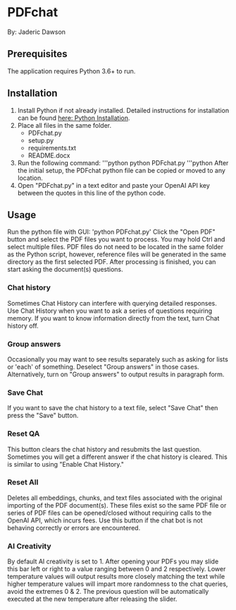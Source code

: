 # PDFchat
By: Jaderic Dawson

## Prerequisites
The application requires Python 3.6+ to run.

## Installation
1. Install Python if not already installed. Detailed instructions for installation can be found [here: Python Installation](https://python.org/installation).
2. Place all files in the same folder.
    - PDFchat.py
    - setup.py
    - requirements.txt
    - README.docx
3. Run the following command:
'''python
python PDFchat.py
'''python
After the initial setup, the PDFchat python file can be copied or moved to any location.
5. Open "PDFchat.py" in a text editor and paste your OpenAI API key between the quotes in this line of the python code.

## Usage
Run the python file with GUI:
'python PDFchat.py'
Click the "Open PDF" button and select the PDF files you want to process. You may hold Ctrl and select multiple files. PDF files do not need to be located in the same folder as the Python script, however, reference files will be generated in the same directory as the first selected PDF.
After processing is finished, you can start asking the document(s) questions.

### Chat history
Sometimes Chat History can interfere with querying detailed responses. Use Chat History when you want to ask a series of questions requiring memory. If you want to know information directly from the text, turn Chat history off.

### Group answers
Occasionally you may want to see results separately such as asking for lists or 'each' of something. Deselect "Group answers" in those cases. Alternatively, turn on "Group answers" to output results in paragraph form.

### Save Chat
If you want to save the chat history to a text file, select "Save Chat" then press the "Save" button.

### Reset QA
This button clears the chat history and resubmits the last question. Sometimes you will get a different answer if the chat history is cleared. This is similar to using "Enable Chat History."

### Reset All
Deletes all embeddings, chunks, and text files associated with the original importing of the PDF document(s). These files exist so the same PDF file or series of PDF files can be opened/closed without requiring calls to the OpenAI API, which incurs fees. Use this button if the chat bot is not behaving correctly or errors are encountered.

### AI Creativity
By default AI creativity is set to 1. After opening your PDFs you may slide this bar left or right to a value ranging between 0 and 2 respectively. Lower temperature values will output results more closely matching the text while higher temperature values will impart more randomness to the chat queries, avoid the extremes 0 & 2. The previous question will be automatically executed at the new temperature after releasing the slider.
